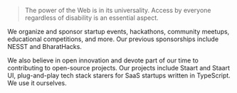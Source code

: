 > The power of the Web is in its universality. Access by everyone regardless of disability is an essential aspect.

We organize and sponsor startup events, hackathons, community meetups, educational competitions, and more. Our previous sponsorships include NESST and BharatHacks.

We also believe in open innovation and devote part of our time to contributing to open-source projects. Our projects include Staart and Staart UI, plug-and-play tech stack starers for SaaS startups written in TypeScript. We use it ourselves.
